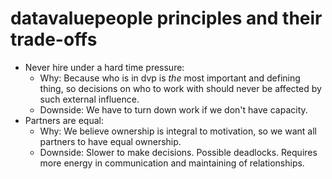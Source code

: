 # datavaluepeople principles and their trade-offs

- Never hire under a hard time pressure:
    - Why: Because who is in dvp is _the_ most important and defining thing, so decisions on who to
      work with should never be affected by such external influence.
    - Downside: We have to turn down work if we don't have capacity.
- Partners are equal:
    - Why: We believe ownership is integral to motivation, so we want all partners to have equal
      ownership.
    - Downside: Slower to make decisions. Possible deadlocks. Requires more energy in communication
      and maintaining of relationships.
